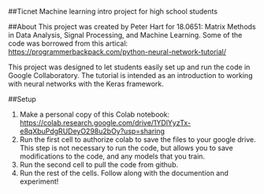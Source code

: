 ##Ticnet
Machine learning intro project for high school students

##About
This project was created by Peter Hart for 18.0651: Matrix Methods in Data Analysis, Signal Processing, and Machine Learning.
Some of the code was borrowed from this artical: https://programmerbackpack.com/python-neural-network-tutorial/


This project was designed to let students easily set up and run the code in Google Collaboratory. 
The tutorial is intended as an introduction to working with neural networks with the Keras framework.


##Setup
1) Make a personal copy of this Colab notebook: https://colab.research.google.com/drive/1YDlYyzTx-e8qXbuPdgRUDeyO298u2bOy?usp=sharing
2) Run the first cell to authorize colab to save the files to your google drive. This step is not necessary to run the code, but allows 
you to save modifications to the code, and any models that you train.
3) Run the second cell to pull the code from github.
4) Run the rest of the cells. Follow along with the documention and experiment!
